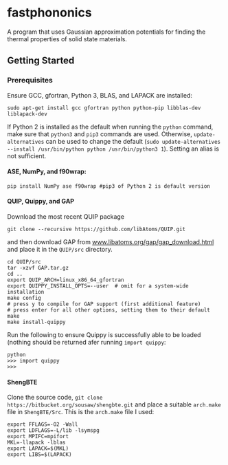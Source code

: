 # fastphononics
A program that uses Gaussian approximation potentials for finding the thermal properties of solid state materials.

## Getting Started
### Prerequisites
Ensure GCC, gfortran, Python 3, BLAS, and LAPACK are installed:
```
sudo apt-get install gcc gfortran python python-pip libblas-dev liblapack-dev
```
If Python 2 is installed as the default when running the `python` command, make sure that `python3` and `pip3` commands are used. Otherwise, `update-alternatives` can be used to change the default (`sudo update-alternatives --install /usr/bin/python python /usr/bin/python3 1`). Setting an alias is not sufficient.

#### ASE, NumPy, and f90wrap:
```
pip install NumPy ase f90wrap #pip3 of Python 2 is default version
```

#### QUIP, Quippy, and GAP
Download the most recent QUIP package
```
git clone --recursive https://github.com/libAtoms/QUIP.git
```
and then download GAP from www.libatoms.org/gap/gap_download.html and place it in the `QUIP/src` directory.
```
cd QUIP/src
tar -xzvf GAP.tar.gz
cd ..
export QUIP_ARCH=linux_x86_64_gfortran
export QUIPPY_INSTALL_OPTS=--user  # omit for a system-wide installation
make config
# press y to compile for GAP support (first additional feature)
# press enter for all other options, setting them to their default
make
make install-quippy
```
Run the following to ensure Quippy is successfully able to be loaded (nothing should be returned afer running `import quippy`:
```
python
>>> import quippy
>>>
```
#### ShengBTE
Clone the source code, `git clone https://bitbucket.org/sousaw/shengbte.git` and place a suitable `arch.make` file in `ShengBTE/Src`. This is the `arch.make` file I used:
```
export FFLAGS=-O2 -Wall
export LDFLAGS=-L/lib -lsymspg
export MPIFC=mpifort
MKL=-llapack -lblas
export LAPACK=$(MKL)
export LIBS=$(LAPACK)
```

